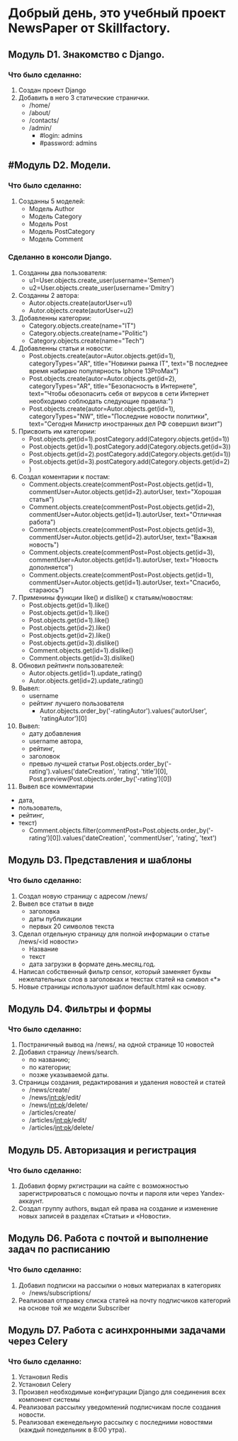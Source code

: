 # **Добрый день, это учебный проект NewsPaper от Skillfactory.**


## Модуль D1. Знакомство с Django.
### Что было сделанно:
1. Создан проект Django
2. Добавить в него 3 статические странички.
   - /home/
   - /about/
   - /contacts/
   - /admin/ 
     - #login: admins
     - #password: admins


## #Модуль D2. Модели.
### Что было сделанно:
1. Созданны 5 моделей:
   - Модель Author
   - Модель Category
   - Модель Post
   - Модель PostCategory
   - Модель Comment

### Сделанно в консоли Django.
1. Созданны два пользователя:
   - u1=User.objects.create_user(username='Semen')
   - u2=User.objects.create_user(username='Dmitry')
3. Созданны 2 автора:
   - Autor.objects.create(autorUser=u1)
   - Autor.objects.create(autorUser=u2)
3. Добавленны категории:
   - Category.objects.create(name="IT")
   - Category.objects.create(name="Politic")
   - Category.objects.create(name="Tech")
4. Добавленны статьи и новости:
   - Post.objects.create(autor=Autor.objects.get(id=1), categoryTypes="AR", title="Новинки рынка IT", text="В последнее время набираю популярность Iphone 13ProMax")
   - Post.objects.create(autor=Autor.objects.get(id=2), categoryTypes="AR", title="Безопасность в Интернете", text="Чтобы обезопасить себя от вирусов в сети Интернет необходимо соблюдать следующие правила:")
   - Post.objects.create(autor=Autor.objects.get(id=1), categoryTypes="NW", title="Последние новости политики", text="Сегодня Министр иностранных дел РФ совершил визит")
5. Присвоить им категории:
   - Post.objects.get(id=1).postCategory.add(Category.objects.get(id=1))
   - Post.objects.get(id=1).postCategory.add(Category.objects.get(id=3))
   - Post.objects.get(id=2).postCategory.add(Category.objects.get(id=1))
   - Post.objects.get(id=3).postCategory.add(Category.objects.get(id=2))
6. Создал коментарии к постам:
   - Comment.objects.create(commentPost=Post.objects.get(id=1), commentUser=Autor.objects.get(id=2).autorUser, text="Хорошая статья")
   - Comment.objects.create(commentPost=Post.objects.get(id=2), commentUser=Autor.objects.get(id=1).autorUser, text="Отличная работа")
   - Comment.objects.create(commentPost=Post.objects.get(id=3), commentUser=Autor.objects.get(id=2).autorUser, text="Важная новость")
   - Comment.objects.create(commentPost=Post.objects.get(id=3), commentUser=Autor.objects.get(id=1).autorUser, text="Новость дополняется")
   - Comment.objects.create(commentPost=Post.objects.get(id=1), commentUser=Autor.objects.get(id=1).autorUser, text="Спасибо, стараюсь")
6. Применины функции like() и dislike() к статьям/новостям:
   - Post.objects.get(id=1).like()
   - Post.objects.get(id=1).like()
   - Post.objects.get(id=1).like()
   - Post.objects.get(id=2).like()
   - Post.objects.get(id=2).like()
   - Post.objects.get(id=3).dislike()
   - Comment.objects.get(id=1).dislike()
   - Comment.objects.get(id=3).dislike()
7. Обновил рейтинги пользователей:
   - Autor.objects.get(id=1).update_rating()
   - Autor.objects.get(id=2).update_rating()
8. Вывел:
   - username
   - рейтинг лучшего пользователя
     - Autor.objects.order_by('-ratingAutor').values('autorUser', 'ratingAutor')[0]
9. Вывел:
   - дату добавления 
   - username автора, 
   - рейтинг, 
   - заголовок
   - превью лучшей статьи
        Post.objects.order_by('-rating').values('dateCreation', 'rating', 'title')[0], Post.preview(Post.objects.order_by('-rating')[0])
10. Вывел все комментарии
   - дата, 
   - пользователь, 
   - рейтинг, 
   - текст)
     - Comment.objects.filter(commentPost=Post.objects.order_by('-rating')[0]).values('dateCreation', 'commentUser', 'rating', 'text')


## Модуль D3. Представления и шаблоны
### Что было сделанно:
1. Создал новую страницу с адресом /news/
2. Вывел все статьи в виде
   - заголовка
   - даты публикации
   - первых 20 символов текста
3. Сделал отдельную страницу для полной информации о статье /news/<id новости>
   - Название
   - текст
   - дата загрузки в формате день.месяц.год.
4. Написал собственный фильтр censor, который заменяет буквы нежелательных слов в заголовках и текстах статей на символ «*»
5. Новые страницы используют шаблон default.html как основу.


## Модуль D4. Фильтры и формы
### Что было сделанно:
1. Постраничный вывод на /news/, на одной странице 10 новостей
2. Добавил страницу /news/search.
   - по названию;
   - по категории;
   - позже указываемой даты.
3. Страницы создания, редактирования и удаления новостей и статей
   - /news/create/
   - /news/<int:pk>/edit/
   - /news/<int:pk>/delete/
   - /articles/create/
   - /articles/<int:pk>/edit/
   - /articles/<int:pk>/delete/


## Модуль D5. Авторизация и регистрация
### Что было сделанно:
1. Добавил форму ркгистрации на сайте с возможностью зарегистрироваться с помощью почты и пароля или через Yandex-аккаунт.
2. Создал группу authors, выдал ей права на создание и изменение новых записей в разделах «Статьи» и «Новости».


## Модуль D6. Работа с почтой и выполнение задач по расписанию
### Что было сделанно:
1. Добавил подписки на рассылки о новых материалах в категориях
   - /news/subscriptions/
2. Реализовал отправку списка статей на почту подписчиков категорий на основе той же модели Subscriber


## Модуль D7. Работа с асинхронными задачами через Celery
### Что было сделанно:
1. Установил Redis
2. Установил Celery
3. Произвел необходимые конфигурации Django для соединения всех компонент системы
4. Реализовал рассылку уведомлений подписчикам после создания новости.
5. Реализовал еженедельную рассылку с последними новостями (каждый понедельник в 8:00 утра).